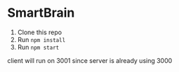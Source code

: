 # SmartBrain

1. Clone this repo
2. Run `npm install`
3. Run `npm start`

client will run on 3001 since server is already using 3000
